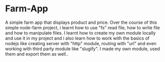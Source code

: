 # Farm-App
A simple farm app that displays product and price.
Over the course of this simple node-farm project, i learnt how to use "fs" read file, how to write file and how to manipulate files.
I learnt how to create my own module locally and use it in my project and i also learn how to work with the basics of nodejs like creating server with "http" module, routing with "url" and even working with third party module like "slugify". I made my own module, used them and export them as well..
